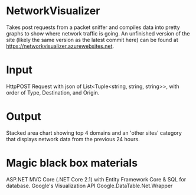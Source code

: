 # NetworkVisualizer
Takes post requests from a packet sniffer and compiles data into pretty graphs to show where network traffic is going.
An unfinished version of the site (likely the same version as the latest commit here) can be found at https://networkvisualizer.azurewebsites.net.

# Input
HttpPOST Request with json of List<Tuple<string, string, string>>, with order of Type, Destination, and Origin. 

# Output
Stacked area chart showing top 4 domains and an 'other sites' category that displays network data from the previous 24 hours.

# Magic black box materials
ASP.NET MVC Core (.NET Core 2.1) with Entity Framework Core & SQL for database.
Google's Visualization API
Google.DataTable.Net.Wrapper

